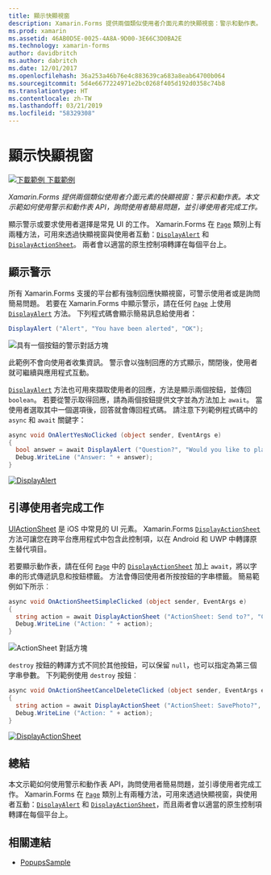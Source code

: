 ```yaml
---
title: 顯示快顯視窗
description: Xamarin.Forms 提供兩個類似使用者介面元素的快顯視窗：警示和動作表。 本文示範如何使用警示和動作表 API，詢問使用者簡易問題，並引導使用者完成工作。
ms.prod: xamarin
ms.assetid: 46AB0D5E-0025-4A8A-9D00-3E66C3D0BA2E
ms.technology: xamarin-forms
author: davidbritch
ms.author: dabritch
ms.date: 12/01/2017
ms.openlocfilehash: 36a253a46b76e4c883639ca683a8eab64700b064
ms.sourcegitcommit: 5d4e6677224971e2bc0268f405d192d0358c74b8
ms.translationtype: HT
ms.contentlocale: zh-TW
ms.lasthandoff: 03/21/2019
ms.locfileid: "58329308"
---
```

# <a name="displaying-pop-ups"></a>顯示快顯視窗

[![下載範例](~/media/shared/download.png) 下載範例](https://developer.xamarin.com/samples/xamarin-forms/Navigation/Pop-ups/)

_Xamarin.Forms 提供兩個類似使用者介面元素的快顯視窗：警示和動作表。本文示範如何使用警示和動作表 API，詢問使用者簡易問題，並引導使用者完成工作。_

顯示警示或要求使用者選擇是常見 UI 的工作。 Xamarin.Forms 在 [`Page`](xref:Xamarin.Forms.Page) 類別上有兩種方法，可用來透過快顯視窗與使用者互動：[`DisplayAlert`](xref:Xamarin.Forms.Page.DisplayAlert*) 和 [`DisplayActionSheet`](xref:Xamarin.Forms.Page.DisplayActionSheet*)。 兩者會以適當的原生控制項轉譯在每個平台上。

## <a name="displaying-an-alert"></a>顯示警示

所有 Xamarin.Forms 支援的平台都有強制回應快顯視窗，可警示使用者或是詢問簡易問題。 若要在 Xamarin.Forms 中顯示警示，請在任何 [`Page`](xref:Xamarin.Forms.Page) 上使用 [`DisplayAlert`](xref:Xamarin.Forms.Page.DisplayAlert*) 方法。 下列程式碼會顯示簡易訊息給使用者：

```csharp
DisplayAlert ("Alert", "You have been alerted", "OK");
```

![](pop-ups-images/alert.png "具有一個按鈕的警示對話方塊")

此範例不會向使用者收集資訊。 警示會以強制回應的方式顯示，關閉後，使用者就可繼續與應用程式互動。

[`DisplayAlert`](xref:Xamarin.Forms.Page.DisplayAlert*) 方法也可用來擷取使用者的回應，方法是顯示兩個按鈕，並傳回 `boolean`。 若要從警示取得回應，請為兩個按鈕提供文字並為方法加上 `await`。 當使用者選取其中一個選項後，回答就會傳回程式碼。 請注意下列範例程式碼中的 `async` 和 `await` 關鍵字：

```csharp
async void OnAlertYesNoClicked (object sender, EventArgs e)
{
  bool answer = await DisplayAlert ("Question?", "Would you like to play a game", "Yes", "No");
  Debug.WriteLine ("Answer: " + answer);
}
```

[![DisplayAlert](pop-ups-images/alert2-sml.png "具有兩個按鈕的警示對話方塊")](pop-ups-images/alert2.png#lightbox "具有兩個按鈕的警示對話方塊")

## <a name="guiding-users-through-tasks"></a>引導使用者完成工作

[UIActionSheet](https://developer.apple.com/library/ios/documentation/uikit/reference/uiactionsheet_class/Reference/Reference.html) 是 iOS 中常見的 UI 元素。 Xamarin.Forms [`DisplayActionSheet`](xref:Xamarin.Forms.Page.DisplayActionSheet*)方法可讓您在跨平台應用程式中包含此控制項，以在 Android 和 UWP 中轉譯原生替代項目。

若要顯示動作表，請在任何 [`Page`](xref:Xamarin.Forms.Page) 中的 [`DisplayActionSheet`](xref:Xamarin.Forms.Page.DisplayActionSheet*) 加上 `await`，將以字串的形式傳遞訊息和按鈕標籤。 方法會傳回使用者所按按鈕的字串標籤。 簡易範例如下所示︰

```csharp
async void OnActionSheetSimpleClicked (object sender, EventArgs e)
{
  string action = await DisplayActionSheet ("ActionSheet: Send to?", "Cancel", null, "Email", "Twitter", "Facebook");
  Debug.WriteLine ("Action: " + action);
}
```

![](pop-ups-images/action.png "ActionSheet 對話方塊")

`destroy` 按鈕的轉譯方式不同於其他按鈕，可以保留 `null`，也可以指定為第三個字串參數。 下列範例使用 `destroy` 按鈕︰

```csharp
async void OnActionSheetCancelDeleteClicked (object sender, EventArgs e)
{
  string action = await DisplayActionSheet ("ActionSheet: SavePhoto?", "Cancel", "Delete", "Photo Roll", "Email");
  Debug.WriteLine ("Action: " + action);
}
```

[![DisplayActionSheet](pop-ups-images/action2-sml.png "具有終結按鈕的動作表對話方塊")](pop-ups-images/action2.png#lightbox "具有終結按鈕的動作表對話方塊")

## <a name="summary"></a>總結

本文示範如何使用警示和動作表 API，詢問使用者簡易問題，並引導使用者完成工作。 Xamarin.Forms 在 [`Page`](xref:Xamarin.Forms.Page) 類別上有兩種方法，可用來透過快顯視窗，與使用者互動：[`DisplayAlert`](xref:Xamarin.Forms.Page.DisplayAlert*) 和 [`DisplayActionSheet`](xref:Xamarin.Forms.Page.DisplayActionSheet*)，而且兩者會以適當的原生控制項轉譯在每個平台上。



## <a name="related-links"></a>相關連結

- [PopupsSample](https://developer.xamarin.com/samples/xamarin-forms/Navigation/Pop-ups/)
